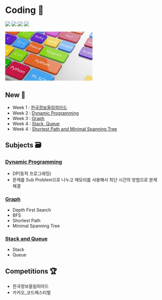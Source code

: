 # Coding 💎

 <p>
<img src=https://img.shields.io/static/v1?label=&message=Bumjin&color=blue&style=flat height=28px>
<img src=https://img.shields.io/static/v1?label=&message=Minjoon&color=blue&style=flat height=28px>
<img src=https://img.shields.io/static/v1?label=&message=JungIn&color=blue&style=flat height=28px>
<img src=https://img.shields.io/static/v1?label=&message=Yujin&color=blue&style=flat height=28px>
 </p>

<img src="docs/img1.png" width=280px>


##  New 🎅

* Week 1 : [한국정보올림피아드](competition/한국정보올림피아드/README.md)
* Week 2 : [Dynamic Programming](study/dynamic_programming/README.md)
* Week 3 : [Graph](study/graph/README.md)
* Week 4 : [Stack, Queue](study/stack_queue/README.md)
* Week 4 : [Shortest Path and Minimal Spanning Tree](study/graph/README.md)

## Subjects 🗃️
### [Dynamic Programming](study/dynamic_programming/README.md)
* DP(동적 프로그래밍)
* 문제를 Sub Problem으로 나누고 메모리를 사용해서 최단 시간의 방법으로 문제 해결

### [Graph](study/graph/README.md)
* Depth First Search
* BFS
* Shortest Path
* Minimal Spanning Tree

### [Stack and Queue](study/stack_queue/README.md)
* Stack
* Queue

## Competitions 🏆

* 한국정보올림피아드
* 카카오_코드페스티벌

